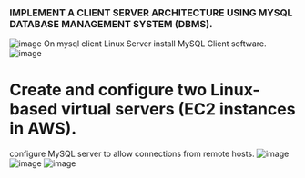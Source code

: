 
### IMPLEMENT A CLIENT SERVER ARCHITECTURE USING MYSQL DATABASE MANAGEMENT SYSTEM (DBMS).
![image](https://user-images.githubusercontent.com/103155174/168884204-94d166d2-e78e-49f2-8ba9-0c035ba293c2.png)
On mysql client Linux Server install MySQL Client software.
![image](https://user-images.githubusercontent.com/103155174/168884971-8b983515-74e2-445c-8220-f756cc5c3a71.png)
# Create and configure two Linux-based virtual servers (EC2 instances in AWS).
configure MySQL server to allow connections from remote hosts.
![image](https://user-images.githubusercontent.com/103155174/169032283-907a2f3d-360b-4895-9745-1e5e1334bd60.png)
![image](https://user-images.githubusercontent.com/103155174/169035858-febbbf47-05fa-4fed-a5af-71a655bf0005.png)
![image](https://user-images.githubusercontent.com/103155174/169036470-a384faec-6ab7-4cb5-ab4e-00a5b5db31c9.png)
